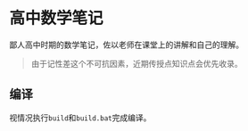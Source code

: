 # 高中数学笔记
鄙人高中时期的数学笔记，佐以老师在课堂上的讲解和自己的理解。
> 由于记性差这个不可抗因素，近期传授点知识点会优先收录。

## 编译
视情况执行`build`和`build.bat`完成编译。
